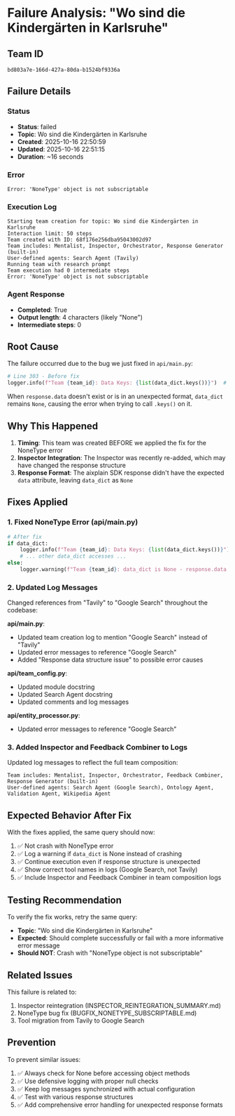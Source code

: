 # Failure Analysis: "Wo sind die Kindergärten in Karlsruhe"

## Team ID
`bd803a7e-166d-427a-80da-b1524bf9336a`

## Failure Details

### Status
- **Status**: failed
- **Topic**: Wo sind die Kindergärten in Karlsruhe
- **Created**: 2025-10-16 22:50:59
- **Updated**: 2025-10-16 22:51:15
- **Duration**: ~16 seconds

### Error
```
Error: 'NoneType' object is not subscriptable
```

### Execution Log
```
Starting team creation for topic: Wo sind die Kindergärten in Karlsruhe
Interaction limit: 50 steps
Team created with ID: 68f176e256dba95043002d97
Team includes: Mentalist, Inspector, Orchestrator, Response Generator (built-in)
User-defined agents: Search Agent (Tavily)
Running team with research prompt
Team execution had 0 intermediate steps
Error: 'NoneType' object is not subscriptable
```

### Agent Response
- **Completed**: True
- **Output length**: 4 characters (likely "None")
- **Intermediate steps**: 0

## Root Cause

The failure occurred due to the bug we just fixed in `api/main.py`:

```python
# Line 303 - Before fix
logger.info(f"Team {team_id}: Data Keys: {list(data_dict.keys())}")  # ❌ Crashes if data_dict is None
```

When `response.data` doesn't exist or is in an unexpected format, `data_dict` remains `None`, causing the error when trying to call `.keys()` on it.

## Why This Happened

1. **Timing**: This team was created BEFORE we applied the fix for the NoneType error
2. **Inspector Integration**: The Inspector was recently re-added, which may have changed the response structure
3. **Response Format**: The aixplain SDK response didn't have the expected `data` attribute, leaving `data_dict` as `None`

## Fixes Applied

### 1. Fixed NoneType Error (api/main.py)
```python
# After fix
if data_dict:
    logger.info(f"Team {team_id}: Data Keys: {list(data_dict.keys())}")
    # ... other data_dict accesses ...
else:
    logger.warning(f"Team {team_id}: data_dict is None - response.data may not be available")
```

### 2. Updated Log Messages
Changed references from "Tavily" to "Google Search" throughout the codebase:

**api/main.py**:
- Updated team creation log to mention "Google Search" instead of "Tavily"
- Updated error messages to reference "Google Search"
- Added "Response data structure issue" to possible error causes

**api/team_config.py**:
- Updated module docstring
- Updated Search Agent docstring
- Updated comments and log messages

**api/entity_processor.py**:
- Updated error messages to reference "Google Search"

### 3. Added Inspector and Feedback Combiner to Logs
Updated log messages to reflect the full team composition:
```
Team includes: Mentalist, Inspector, Orchestrator, Feedback Combiner, Response Generator (built-in)
User-defined agents: Search Agent (Google Search), Ontology Agent, Validation Agent, Wikipedia Agent
```

## Expected Behavior After Fix

With the fixes applied, the same query should now:

1. ✅ Not crash with NoneType error
2. ✅ Log a warning if `data_dict` is None instead of crashing
3. ✅ Continue execution even if response structure is unexpected
4. ✅ Show correct tool names in logs (Google Search, not Tavily)
5. ✅ Include Inspector and Feedback Combiner in team composition logs

## Testing Recommendation

To verify the fix works, retry the same query:
- **Topic**: "Wo sind die Kindergärten in Karlsruhe"
- **Expected**: Should complete successfully or fail with a more informative error message
- **Should NOT**: Crash with "NoneType object is not subscriptable"

## Related Issues

This failure is related to:
1. Inspector reintegration (INSPECTOR_REINTEGRATION_SUMMARY.md)
2. NoneType bug fix (BUGFIX_NONETYPE_SUBSCRIPTABLE.md)
3. Tool migration from Tavily to Google Search

## Prevention

To prevent similar issues:
1. ✅ Always check for None before accessing object methods
2. ✅ Use defensive logging with proper null checks
3. ✅ Keep log messages synchronized with actual configuration
4. ✅ Test with various response structures
5. ✅ Add comprehensive error handling for unexpected response formats
